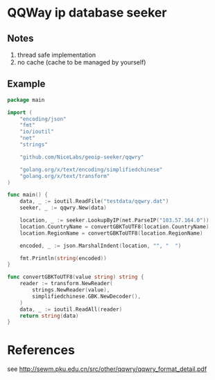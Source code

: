 # QQWay ip database seeker

## Notes

1. thread safe implementation
2. no cache (cache to be managed by yourself)

## Example

```go
package main

import (
	"encoding/json"
	"fmt"
	"io/ioutil"
	"net"
	"strings"

	"github.com/NiceLabs/geoip-seeker/qqwry"

	"golang.org/x/text/encoding/simplifiedchinese"
	"golang.org/x/text/transform"
)

func main() {
	data, _ := ioutil.ReadFile("testdata/qqwry.dat")
	seeker, _ := qqwry.New(data)

	location, _ := seeker.LookupByIP(net.ParseIP("103.57.164.0"))
	location.CountryName = convertGBKToUTF8(location.CountryName)
	location.RegionName = convertGBKToUTF8(location.RegionName)

	encoded, _ := json.MarshalIndent(location, "", "  ")

	fmt.Println(string(encoded))
}

func convertGBKToUTF8(value string) string {
	reader := transform.NewReader(
		strings.NewReader(value),
		simplifiedchinese.GBK.NewDecoder(),
	)
	data, _ := ioutil.ReadAll(reader)
	return string(data)
}
```

# References

see http://sewm.pku.edu.cn/src/other/qqwry/qqwry_format_detail.pdf
